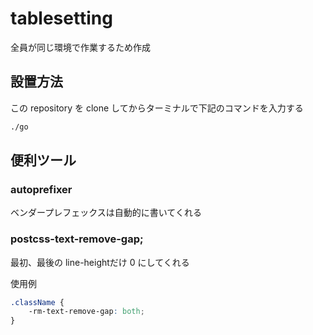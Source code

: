 # tablesetting

全員が同じ環境で作業するため作成

## 設置方法

この repository を clone してからターミナルで下記のコマンドを入力する

```bash
./go
```

## 便利ツール
### autoprefixer
ベンダープレフェックスは自動的に書いてくれる

### postcss-text-remove-gap;
最初、最後の line-heightだけ 0 にしてくれる

使用例
```scss
.className {
	-rm-text-remove-gap: both;
}
```
